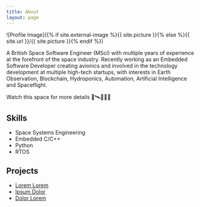 ```yaml
---
title: About
layout: page
---
```

![Profile Image]({% if site.external-image %}{{ site.picture }}{% else %}{{ site.url }}/{{ site.picture }}{% endif %})

<p>A British Space Software Engineer (MSci) with multiple years of experience at the forefront of the space industry. Recently working as an Embedded Software Developer creating avionics and involved in the technology development at multiple high-tech startups, with interests in Earth Observation, Blockchain, Hydroponics, Automation, Artificial Intelligence and Spaceflight.</p>

<p>Watch this space for more details 🚀🛰️👩‍🚀🌑</p>

<h2>Skills</h2>

<ul class="skill-list">
	<li>Space Systems Engineering</li>
	<li>Embedded C/C++</li>
	<li>Python</li>
	<li>RTOS</li>
</ul>

<h2>Projects</h2>

<ul>
	<li><a href="https://github.com/">Lorem Lorem</a></li>
	<li><a href="https://github.com/">Ipsum Dolor</a></li>
	<li><a href="https://github.com/">Dolor Lorem</a></li>
</ul>
